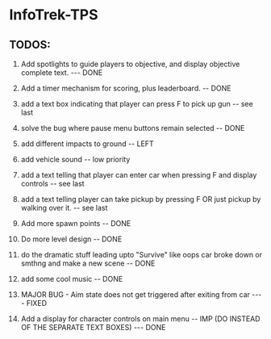 # InfoTrek-TPS

## TODOS:

1. Add spotlights to guide players to objective, and display objective complete text. --- DONE

2. Add a timer mechanism for scoring, plus leaderboard. -- DONE

3. add a text box indicating that player can press F to pick up gun -- see last

4. solve the bug where pause menu buttons remain selected -- DONE

5. add different impacts to ground -- LEFT

6. add vehicle sound -- low priority

7. add a text telling that player can enter car when pressing F and display controls -- see last
8. add a text telling player can take pickup by pressing F OR just pickup by walking over it. -- see last
9. Add more spawn points -- DONE
10. Do more level design -- DONE
11. do the dramatic stuff leading upto "Survive" like oops car broke down or smthng and make a new scene -- DONE
12. add some cool music -- DONE

13. MAJOR BUG - Aim state does not get triggered after exiting from car ---- FIXED

14. Add a display for character controls on main menu -- IMP (DO INSTEAD OF THE SEPARATE TEXT BOXES) --- DONE

